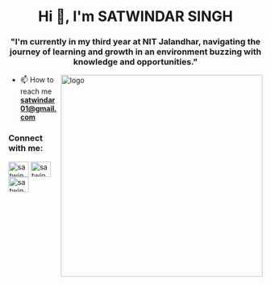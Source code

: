 <h1 align="center">Hi 👋, I'm SATWINDAR SINGH</h1>
<h3 align="center">"I'm currently in my third year at NIT Jalandhar, navigating the journey of learning and growth in an environment buzzing with knowledge and opportunities."</h3>

<img align="right" width="400" alt="logo" src="https://i.pinimg.com/originals/54/e3/7d/54e37d8074ebcde1d96c77d7b2a7f310.gif">

- 📫 How to reach me **satwindar01@gmail.com**

<h3 align="left">Connect with me:</h3>
<p align="left">
<a href="https://linkedin.com/in/satwindar-singh-nitj" target="blank"><img align="center" src="https://raw.githubusercontent.com/rahuldkjain/github-profile-readme-generator/master/src/images/icons/Social/linked-in-alt.svg" alt="satwindar-singh-nitj" height="30" width="40" /></a>
<a href="https://instagram.com/satwindar2072" target="blank"><img align="center" src="https://raw.githubusercontent.com/rahuldkjain/github-profile-readme-generator/master/src/images/icons/Social/instagram.svg" alt="satwindar2072" height="30" width="40" /></a>
<a href="https://auth.geeksforgeeks.org/user/satwindarsic21" target="blank"><img align="center" src="https://raw.githubusercontent.com/rahuldkjain/github-profile-readme-generator/master/src/images/icons/Social/geeks-for-geeks.svg" alt="satwindarsic21" height="30" width="40" /></a>
</p>
